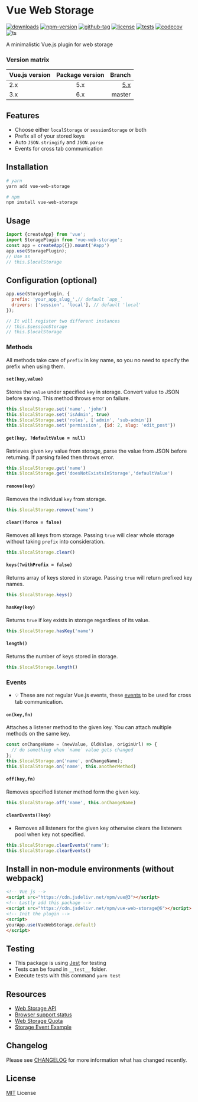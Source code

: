 # Vue Web Storage

[![downloads](https://badgen.net/npm/dt/vue-web-storage)](http://npm-stats.com/~packages/vue-web-storage)
[![npm-version](https://badgen.net/npm/v/vue-web-storage)](https://www.npmjs.com/package/vue-web-storage)
[![github-tag](https://badgen.net/github/tag/ankurk91/vue-web-storage)](https://github.com/ankurk91/vue-web-storage/)
[![license](https://badgen.net/github/license/ankurk91/vue-web-storage)](https://yarnpkg.com/en/package/vue-web-storage)
[![tests](https://github.com/ankurk91/vue-web-storage/workflows/tests/badge.svg)](https://github.com/ankurk91/vue-web-storage/actions)
[![codecov](https://codecov.io/gh/ankurk91/vue-web-storage/branch/master/graph/badge.svg)](https://codecov.io/gh/ankurk91/vue-web-storage)
![ts](https://badgen.net/badge/Built%20With/TypeScript/blue)

A minimalistic Vue.js plugin for web storage

### Version matrix
| Vue.js version | Package version | Branch          |
| :---           | :---:           | ---:           | 
| 2.x            | 5.x             | [5.x](https://github.com/ankurk91/vue-web-storage/tree/v5.x) |
| 3.x            | 6.x             | master          |

## Features
* Choose either `localStorage` or `sessionStorage` or both
* Prefix all of your stored keys
* Auto `JSON.stringify` and `JSON.parse`
* Events for cross tab communication

## Installation
```bash
# yarn
yarn add vue-web-storage

# npm
npm install vue-web-storage
```

## Usage
```js
import {createApp} from 'vue';
import StoragePlugin from 'vue-web-storage';  
const app = createApp({}).mount('#app')
app.use(StoragePlugin); 
// Use as
// this.$localStorage
```

## Configuration (optional)
```js
app.use(StoragePlugin, {
  prefix: 'your_app_slug_',// default `app_`
  drivers: ['session', 'local'], // default 'local'
});

// It will register two different instances
// this.$sessionStorage
// this.$localStorage
```

### Methods
All methods take care of `prefix` in key name, so you no need to specify the prefix when using them.

#### `set(key,value)`
Stores the `value` under specified `key` in storage. Convert value to JSON before saving.
This method throws error on failure.
```js
this.$localStorage.set('name', 'john')
this.$localStorage.set('isAdmin', true)
this.$localStorage.set('roles', ['admin', 'sub-admin'])
this.$localStorage.set('permission', {id: 2, slug: 'edit_post'})
```
#### `get(key, ?defaultValue = null)`
Retrieves given `key` value from storage, parse the value from JSON before returning.
If parsing failed then throws error.
```js
this.$localStorage.get('name')
this.$localStorage.get('doesNotExistsInStorage','defaultValue')
```
#### `remove(key)`
Removes the individual `key` from storage. 
```js
this.$localStorage.remove('name')
```
#### `clear(?force = false)`
Removes all keys from storage. Passing `true` will clear whole storage without taking `prefix` into consideration.
```js
this.$localStorage.clear()
```
#### `keys(?withPrefix = false)`
Returns array of keys stored in storage. Passing `true` will return prefixed key names.
```js
this.$localStorage.keys()
```
#### `hasKey(key)`
Returns `true` if key exists in storage regardless of its value.
```js
this.$localStorage.hasKey('name')
```
#### `length()`
Returns the number of keys stored in storage.
```js
this.$localStorage.length()
```

### Events
* :bulb: These are not regular Vue.js events, these [events](https://developer.mozilla.org/en-US/docs/Web/API/StorageEvent) to be used for cross tab communication.

#### `on(key,fn)`
Attaches a listener method to the given key. You can attach multiple methods on the same key.
```js
const onChangeName = (newValue, OldValue, originUrl) => {
  // do something when `name` value gets changed
};
this.$localStorage.on('name', onChangeName);
this.$localStorage.on('name', this.anotherMethod)
```
#### `off(key,fn)`
Removes specified listener method form the given key.
```js
this.$localStorage.off('name', this.onChangeName)
```
#### `clearEvents(?key)`
* Removes all listeners for the given key otherwise clears the listeners pool when key not specified.
```js
this.$localStorage.clearEvents('name');
this.$localStorage.clearEvents()
```

## Install in non-module environments (without webpack)
```html
<!-- Vue js -->
<script src="https://cdn.jsdelivr.net/npm/vue@3"></script>
<!-- Lastly add this package -->
<script src="https://cdn.jsdelivr.net/npm/vue-web-storage@6"></script>
<!-- Init the plugin -->
<script>
yourApp.use(VueWebStorage.default)
</script>
```

## Testing
* This package is using [Jest](https://github.com/facebook/jest) for testing
* Tests can be found in `__test__` folder.
* Execute tests with this command `yarn test`

## Resources
* [Web Storage API](https://developer.mozilla.org/en-US/docs/Web/API/Web_Storage_API)
* [Browser support status](https://caniuse.com/#feat=namevalue-storage)
* [Web Storage Quota](https://www.html5rocks.com/en/tutorials/offline/quota-research/)
* [Storage Event Example](https://html5demos.com/storage-events/)

## Changelog
Please see [CHANGELOG](CHANGELOG.md) for more information what has changed recently.

## License
[MIT](LICENSE.txt) License
